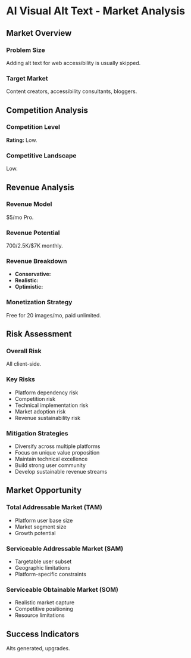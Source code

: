 # AI Visual Alt Text - Market Analysis

## Market Overview

### Problem Size
Adding alt text for web accessibility is usually skipped.

### Target Market
Content creators, accessibility consultants, bloggers.

## Competition Analysis

### Competition Level
**Rating:** Low.

### Competitive Landscape
Low.

## Revenue Analysis

### Revenue Model
$5/mo Pro.

### Revenue Potential
$700/$2.5K/$7K monthly.

### Revenue Breakdown
- **Conservative:** 
- **Realistic:** 
- **Optimistic:** 

### Monetization Strategy
Free for 20 images/mo, paid unlimited.

## Risk Assessment

### Overall Risk
All client-side.

### Key Risks
- Platform dependency risk
- Competition risk
- Technical implementation risk
- Market adoption risk
- Revenue sustainability risk

### Mitigation Strategies
- Diversify across multiple platforms
- Focus on unique value proposition
- Maintain technical excellence
- Build strong user community
- Develop sustainable revenue streams

## Market Opportunity

### Total Addressable Market (TAM)
- Platform user base size
- Market segment size
- Growth potential

### Serviceable Addressable Market (SAM)
- Targetable user subset
- Geographic limitations
- Platform-specific constraints

### Serviceable Obtainable Market (SOM)
- Realistic market capture
- Competitive positioning
- Resource limitations

## Success Indicators
Alts generated, upgrades.
